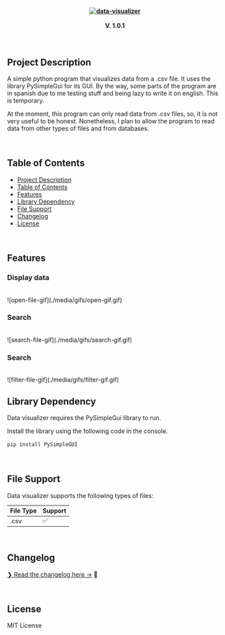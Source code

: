 <h4 align='center'>
    <a href="https://github.com/AsleyR/data_visualizer">
        <img src="https://github.com/AsleyR/data_visualizer/blob/bug-fixing/media/images/data_visualizer_title.png"
        alt="data-visualizer"/>
    </a>
    <br>
    <br>
    V. 1.0.1
</h4>

<br>

## Project Description
A simple python program that visualizes data from a .csv file. It uses the library PySimpleGui for its GUI. By the way, some parts of the program are in spanish due to me testing stuff and being lazy to write it on english. This is temporary.

At the moment, this program can only read data from .csv files, so, it is not very useful to be honest. Nonetheless, I plan to allow the program to read data from other types of files and from databases.

<br>

## Table of Contents

- [Project Description](#project-description)
- [Table of Contents](#table-of-contents)
- [Features](#features)
- [Library Dependency](#library-dependency)
- [File Support](#file-support)
- [Changelog](#changelog)
- [License](#license)

<br>

## Features

<h3>Display data</h3>
<br>
![open-file-gif](./media/gifs/open-gif.gif)
<br>

<h3>Search</h3>
<br>
![search-file-gif](./media/gifs/search-gif.gif)
<br>

<h3>Search</h3>
<br>
![filter-file-gif](./media/gifs/filter-gif.gif)
<br>

## Library Dependency

Data visualizer requires the PySimpleGui library to run.

Install the library using the following code in the console.

```sh
pip install PySimpleGUI
```

<br>

## File Support

Data visualizer supports the following types of files:

| File Type | Support |
| --------- | ------- |
| .csv | ✅ |

<br>

## Changelog

[❯ Read the changelog here →](changelog.md) 📄

<br>

## License

MIT License
